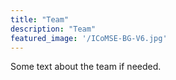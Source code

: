 ```yaml
---
title: "Team"
description: "Team"
featured_image: '/ICoMSE-BG-V6.jpg'
---
```

Some text about the team if needed.